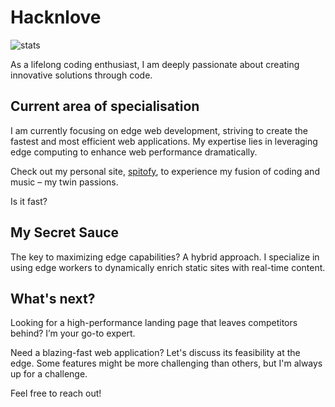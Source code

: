 # Hacknlove

![stats](http://github-profile-summary-cards.vercel.app/api/cards/profile-details?username=hacknlove&theme=vision_friendly_dark) 

As a lifelong coding enthusiast, I am deeply passionate about creating innovative solutions through code.

## Current area of specialisation

I am currently focusing on edge web development, striving to create the fastest and most efficient web applications. My expertise lies in leveraging edge computing to enhance web performance dramatically.

Check out my personal site, [spitofy](https://spitofy.com), to experience my fusion of coding and music – my twin passions.

Is it fast?

## My Secret Sauce

The key to maximizing edge capabilities? A hybrid approach. I specialize in using edge workers to dynamically enrich static sites with real-time content.

## What's next?

Looking for a high-performance landing page that leaves competitors behind? I’m your go-to expert.

Need a blazing-fast web application? Let's discuss its feasibility at the edge. Some features might be more challenging than others, but I'm always up for a challenge.

Feel free to reach out!
